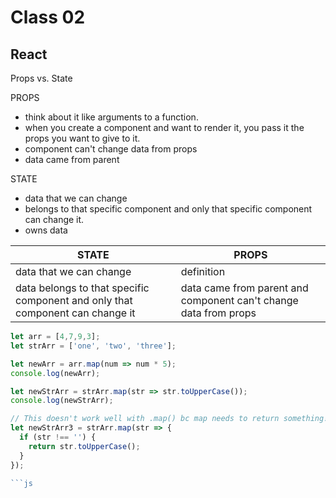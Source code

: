 # Class 02

## React

Props vs. State

PROPS

- think about it like arguments to a function.
- when you create a component and want to render it, you pass it the props you want to give to it.
- component can't change data from props
- data came from parent

STATE

- data that we can change
- belongs to that specific component and only that specific component can change it.
- owns data

|   STATE      |   PROPS  |
|   -----      |   -----  |
| data that we can change | definition |
| data belongs to that specific component and only that component can change it | data came from parent and component can't change data from props |

```js
let arr = [4,7,9,3];
let strArr = ['one', 'two', 'three'];

let newArr = arr.map(num => num * 5);
console.log(newArr);

let newStrArr = strArr.map(str => str.toUpperCase());
console.log(newStrArr);

// This doesn't work well with .map() bc map needs to return something!!
let newStrArr3 = strArr.map(str => {
  if (str !== '') {
    return str.toUpperCase();
  }
});

```js 
